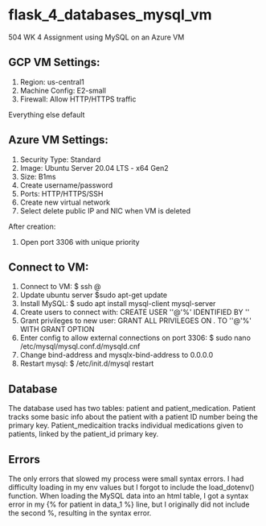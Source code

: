 # flask_4_databases_mysql_vm
504 WK 4 Assignment using MySQL on an Azure VM

## GCP VM Settings:

1. Region: us-central1
2. Machine Config: E2-small
3. Firewall: Allow HTTP/HTTPS traffic

Everything else default

## Azure VM Settings:

1. Security Type: Standard
2. Image: Ubuntu Server 20.04 LTS - x64 Gen2
3. Size: B1ms
4. Create username/password
5. Ports: HTTP/HTTPS/SSH
6. Create new virtual network 
7. Select delete public IP and NIC when VM is deleted

After creation:

1. Open port 3306 with unique priority

## Connect to VM:

1. Connect to VM: $ ssh <username>@<ip address of vm>
2. Update ubuntu server $sudo apt-get update
3. Install MySQL: $ sudo apt install mysql-client mysql-server
4. Create users to connect with: CREATE USER '<new username>'@'%' IDENTIFIED BY '<new password>'
5. Grant privileges to new user: GRANT ALL PRIVILEGES ON *.* TO '<username>'@'%' WITH GRANT OPTION
6. Enter config to allow external connections on port 3306: $ sudo nano /etc/mysql/mysql.conf.d/mysqld.cnf
7. Change bind-address and mysqlx-bind-address to 0.0.0.0
8. Restart mysql: $ /etc/init.d/mysql restart

## Database

The database used has two tables: patient and patient_medication. Patient tracks some basic info about the patient with a patient ID number being the primary key. Patient_medicaition tracks individual medications given to patients, linked by the patient_id primary key.

## Errors

The only errors that slowed my process were small syntax errors. I had difficulty loading in my env values but I forgot to include the load_dotenv() function. When loading the MySQL data into an html table, I got a syntax error in my {% for patient in data_1 %} line, but I originally did not include the second %, resulting in the syntax error.


